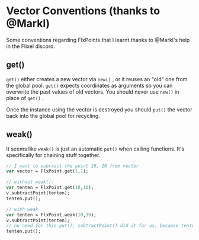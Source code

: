 # Vector Conventions (thanks to @Markl)

Some conventions regarding FlxPoints that I learnt thanks to @Markl's help in the Flixel discord.

## get()

`get()` either creates a new vector via `new()` , or it reuses an "old" one from the global pool.
`get()` expects coordinates as arguments so you can overwrite the past values of old vectors.
You should never use `new()` in place of `get()` .

Once the instance using the vector is destroyed you should `put()` the vector back into the global pool for recycling.

## weak()

It seems like `weak()` is just an automatic `put()` when calling functions.
It's specifically for chaining stuff together.

``` haxe
// I want to subtract the point 10, 10 from vector
var vector = FlxPoint.get(1,1);

// without weak():
var tenten = FlxPoint.get(10,10);
v.subtractPoint(tenten);
tenten.put();

// with weak
var tenten = FlxPoint.weak(10,10);
v.subtractPoint(tenten);
// no need for this put(), subtractPoint() did it for us, because tenten was weak!
tenten.put();
```
